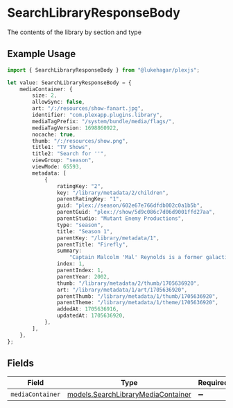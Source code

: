 # SearchLibraryResponseBody

The contents of the library by section and type

## Example Usage

```typescript
import { SearchLibraryResponseBody } from "@lukehagar/plexjs";

let value: SearchLibraryResponseBody = {
    mediaContainer: {
        size: 2,
        allowSync: false,
        art: "/:/resources/show-fanart.jpg",
        identifier: "com.plexapp.plugins.library",
        mediaTagPrefix: "/system/bundle/media/flags/",
        mediaTagVersion: 1698860922,
        nocache: true,
        thumb: "/:/resources/show.png",
        title1: "TV Shows",
        title2: "Search for ''",
        viewGroup: "season",
        viewMode: 65593,
        metadata: [
            {
                ratingKey: "2",
                key: "/library/metadata/2/children",
                parentRatingKey: "1",
                guid: "plex://season/602e67e766dfdb002c0a1b5b",
                parentGuid: "plex://show/5d9c086c7d06d9001ffd27aa",
                parentStudio: "Mutant Enemy Productions",
                type: "season",
                title: "Season 1",
                parentKey: "/library/metadata/1",
                parentTitle: "Firefly",
                summary:
                    "Captain Malcolm 'Mal' Reynolds is a former galactic war veteran who is the captain of the transport ship \"Serenity\". Mal and his crew, ensign Zoe Alleyne Washburne; Zoe's husband, pilot Hoban 'Wash' Washburne; muscular mercenary Jayne Cobb; young mechanic Kaylee Frye; former Alliance medical officer Simon Tam; his disturbed teenage sister River (both on the run from the interplanetary government \"The Alliance\"); the beautiful courtesan Inara Serra; and preacher Shepherd Book do any jobs, legal or illegal, they can find as the Serenity crew travels across the outskirts of outer space.",
                index: 1,
                parentIndex: 1,
                parentYear: 2002,
                thumb: "/library/metadata/2/thumb/1705636920",
                art: "/library/metadata/1/art/1705636920",
                parentThumb: "/library/metadata/1/thumb/1705636920",
                parentTheme: "/library/metadata/1/theme/1705636920",
                addedAt: 1705636916,
                updatedAt: 1705636920,
            },
        ],
    },
};
```

## Fields

| Field                                                                          | Type                                                                           | Required                                                                       | Description                                                                    |
| ------------------------------------------------------------------------------ | ------------------------------------------------------------------------------ | ------------------------------------------------------------------------------ | ------------------------------------------------------------------------------ |
| `mediaContainer`                                                               | [models.SearchLibraryMediaContainer](../models/searchlibrarymediacontainer.md) | :heavy_minus_sign:                                                             | N/A                                                                            |